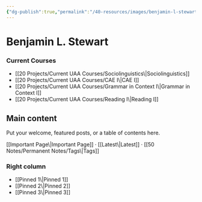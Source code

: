 ```yaml
---
{"dg-publish":true,"permalink":"/40-resources/images/benjamin-l-stewart/","tags":["burnout","teaching","ELT","gardenEntry"]}
---
```


# Benjamin L. Stewart
<!-- Container that holds the three columns -->
<div class="home-columns">

  <!-- LEFT: independent scroll area -->
  <aside class="home-col col-left">
    <h3>Current Courses</h3>
    <p class="muted"></p>
    <div class="left-scroll">
      <!-- Put lots of items here to test scrolling -->
      <ul>
        <li>[[20 Projects/Current UAA Courses/Sociolinguistics\|Sociolinguistics]]</li>
        <li>[[20 Projects/Current UAA Courses/CAE I\|CAE I]]</li>
        <li>[[20 Projects/Current UAA Courses/Grammar in Context I\|Grammar in Context I]]</li>
        <li>[[20 Projects/Current UAA Courses/Reading I\|Reading I]]</li>
        <!-- …repeat as needed… -->
      </ul>
    </div>
  </aside>

  <!-- MIDDLE: main area -->
  <main class="home-col col-middle">
    <h2>Main content</h2>
    <p>Put your welcome, featured posts, or a table of contents here.</p>
    <p>[[Important Page\|Important Page]] · [[Latest\|Latest]] · [[50 Notes/Permanent Notes/Tags\|Tags]]</p>
  </main>

  <!-- RIGHT: quick links / recent / tags -->
  <aside class="home-col col-right">
    <h3>Right column</h3>
    <ul>
      <li>[[Pinned 1\|Pinned 1]]</li>
      <li>[[Pinned 2\|Pinned 2]]</li>
      <li>[[Pinned 3\|Pinned 3]]</li>
    </ul>
  </aside>

</div>
